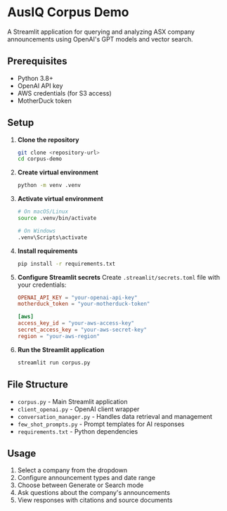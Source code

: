 # AusIQ Corpus Demo

A Streamlit application for querying and analyzing ASX company announcements using OpenAI's GPT models and vector search.

## Prerequisites

- Python 3.8+
- OpenAI API key
- AWS credentials (for S3 access)
- MotherDuck token

## Setup

1. **Clone the repository**
   ```bash
   git clone <repository-url>
   cd corpus-demo
   ```

2. **Create virtual environment**
   ```bash
   python -m venv .venv
   ```

3. **Activate virtual environment**
   ```bash
   # On macOS/Linux
   source .venv/bin/activate
   
   # On Windows
   .venv\Scripts\activate
   ```

4. **Install requirements**
   ```bash
   pip install -r requirements.txt
   ```

5. **Configure Streamlit secrets**
   Create `.streamlit/secrets.toml` file with your credentials:
   ```toml
   OPENAI_API_KEY = "your-openai-api-key"
   motherduck_token = "your-motherduck-token"

   [aws]
   access_key_id = "your-aws-access-key"
   secret_access_key = "your-aws-secret-key"
   region = "your-aws-region"
   ```

6. **Run the Streamlit application**
   ```bash
   streamlit run corpus.py
   ```

## File Structure

- `corpus.py` - Main Streamlit application
- `client_openai.py` - OpenAI client wrapper
- `conversation_manager.py` - Handles data retrieval and management
- `few_shot_prompts.py` - Prompt templates for AI responses
- `requirements.txt` - Python dependencies


## Usage

1. Select a company from the dropdown
2. Configure announcement types and date range
3. Choose between Generate or Search mode
4. Ask questions about the company's announcements
5. View responses with citations and source documents